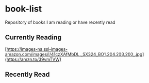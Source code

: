 # book-list
Repository of books I am reading or have recently read 


## Currently Reading

[https://images-na.ssl-images-amazon.com/images/I/41czXAfMbDL._SX324_BO1,204,203,200_.jpg](https://amzn.to/39vmTVW)


## Recently Read
